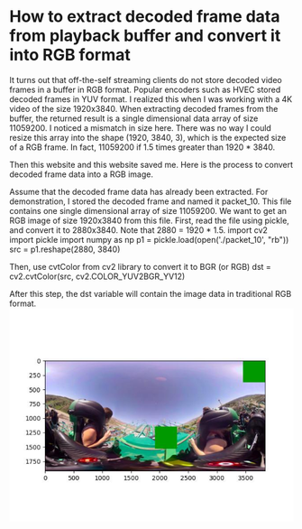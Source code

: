 # How to extract decoded frame data from playback buffer and convert it into RGB format

It turns out that off-the-self streaming clients do not store decoded video frames in a buffer in RGB format. Popular encoders such as HVEC stored decoded frames in YUV format. I realized this when I was working with a 4K video of the size 1920x3840. When extracting decoded frames from the buffer, the returned result is a single dimensional data array of size 11059200. I noticed a mismatch in size here. There was no way I could resize this array into the shape (1920, 3840, 3), which is the expected size of a RGB frame. In fact, 11059200 if 1.5 times greater than 1920 * 3840.


Then this website and this website saved me. Here is the process to convert decoded frame data into a RGB image.


Assume that the decoded frame data has already been extracted. For demonstration, I stored the decoded frame and named it packet_10. This file contains one single dimensional array of size 11059200. We want to get an RGB image of size 1920x3840 from this file.
First, read the file using pickle, and convert it to 2880x3840. Note that 2880 = 1920 * 1.5.
import cv2
import pickle
import numpy as np
p1   = pickle.load(open('./packet_10', "rb"))
src  = p1.reshape(2880, 3840)
 
Then, use cvtColor from cv2 library to convert it to BGR (or RGB)
dst = cv2.cvtColor(src, cv2.COLOR_YUV2BGR_YV12)
 
After this step, the dst variable will contain the image data in traditional RGB format.
![Framedata](https://github.com/phananh1010/extract-frame-from-buffer/blob/master/img.jpg)
